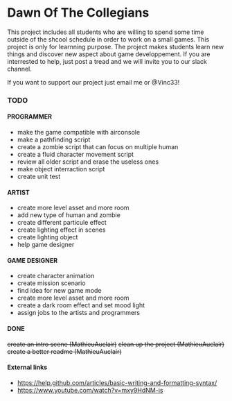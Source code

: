 # Dawn Of The Collegians

This project includes all students who are willing to spend some time outside of the shcool schedule in order to work on a small games. This project is only for learnning purpose. The project makes students learn new things and discover new aspect about game developpement. If you are interrested to help, just post a tread and we will invite you to our slack channel.

If you want to support our project just email me or @Vinc33!


### TODO

#### PROGRAMMER
* make the game compatible with airconsole
* make a pathfinding script
* create a zombie script that can focus on multiple human
* create a fluid character movement script
* review all older script and erase the useless ones
* make object interraction script
* create unit test

#### ARTIST
* create more level asset and more room
* add new type of human and zombie
* create different particule effect
* create lighting effect in scenes
* create lighting object
* help game designer

#### GAME DESIGNER
* create character animation
* create mission scenario
* find idea for new game mode
* create more level asset and more room
* create a dark room effect and set mood light
* assign jobs to the artists and programmers

#### DONE
~~create an intro scene (MathieuAuclair)~~
~~clean up the project (MathieuAuclair)~~
~~create a better readme (MathieuAuclair)~~



#### External links
* https://help.github.com/articles/basic-writing-and-formatting-syntax/
* https://www.youtube.com/watch?v=mxy9HdNM-is



